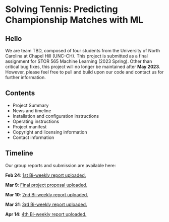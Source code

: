 # Solving Tennis: Predicting Championship Matches with ML

## Hello

We are team TBD, composed of four students from the University of North Carolina at Chapel Hill (UNC-CH). This project is submitted as a final assignment for STOR 565 Machine Learning (2023 Spring). Other than critical bug fixes, this project will no longer be maintained after **May 2023**. However, please feel free to pull and build upon our code and contact us for further information.  

## Contents
* Project Summary
* News and timeline
* Installation and configuration instructions
* Operating instructions
* Project manifest 
* Copyright and licensing information
* Contact information 

## Timeline

Our group reports and submission are available here:

**Feb 24**: [1st Bi-weekly report uploaded.](https://www.dropbox.com/s/veq0155t6oi4o71/TBD_02_24_2023.pdf?dl=0)

**Mar 9**: [Final project proposal uploaded.](https://www.dropbox.com/s/y4y0ke4u99v2dhy/TBD_03-09-2023_Project_Proposal.pdf?dl=0)

**Mar 10**: [2nd Bi-weekly report uploaded.](https://www.dropbox.com/s/3lq6owxj515egmb/TBD_03-09-2023.pdf?dl=0)

**Mar 31**: [3rd Bi-weekly report uploaded.](https://www.dropbox.com/s/7fbw5cl0ztccm3x/TBD_03-31-2023.pdf?dl=0)

**Apr 14**: [4th Bi-weekly report uploaded.](https://www.dropbox.com/s/08a8idfndcpwsxz/TBD_04-14-2023.pdf?dl=0)

